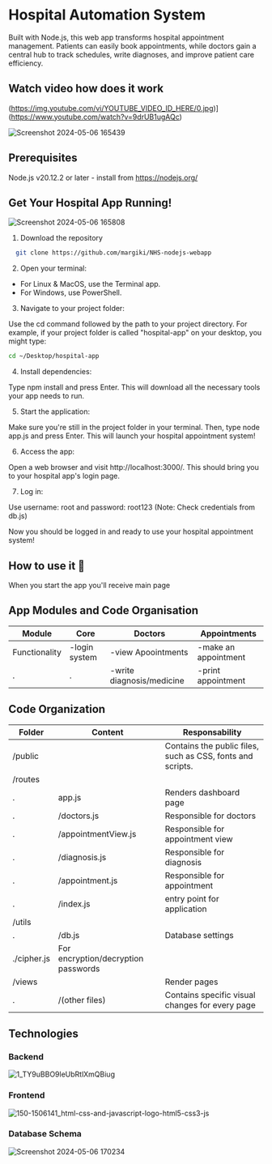 
# Hospital Automation System

Built with Node.js, this web app transforms hospital appointment management. Patients can easily book appointments, while doctors gain a central hub to track schedules, write diagnoses, and improve patient care efficiency.

## Watch video how does it work

(https://img.youtube.com/vi/YOUTUBE_VIDEO_ID_HERE/0.jpg)](https://www.youtube.com/watch?v=9drUB1ugAQc)



![Screenshot 2024-05-06 165439](https://github.com/dtksagyn/hospital-automation-system-dbms/assets/161740245/6f5954c3-0ee4-4026-96be-53a5b31685e5)


## Prerequisites
 Node.js v20.12.2 or later - install from https://nodejs.org/
## Get Your Hospital App Running!

![Screenshot 2024-05-06 165808](https://github.com/dtksagyn/hospital-automation-system-dbms/assets/161740245/b3d46291-c203-4b0c-a690-107551dea53b)


1. Download the repository
```bash
  git clone https://github.com/margiki/NHS-nodejs-webapp
```


2. Open your terminal:

- For Linux & MacOS, use the Terminal app.
- For Windows, use PowerShell.

3. Navigate to your project folder:

Use the cd command followed by the path to your project directory. For example, if your project folder is called "hospital-app" on your desktop, you might type:

```bash
cd ~/Desktop/hospital-app
```
4. Install dependencies:

Type npm install and press Enter. This will download all the necessary tools your app needs to run.

5. Start the application:

Make sure you're still in the project folder in your terminal. Then, type node app.js and press Enter. This will launch your hospital appointment system!

6. Access the app:

Open a web browser and visit http://localhost:3000/. This should bring you to your hospital app's login page.

7. Log in:

Use username: root and password: root123 (Note: Check credentials from db.js) 

Now you should be logged in and ready to use your hospital appointment system!
## How to use it 📖

When you start the app you'll receive main page

## App Modules and Code Organisation

|  Module | Core | Doctors| Appointments|
| --- | --- | --- | --- |
| Functionality | -login system | -view Apoointments| -make an appointment|
| . | .| -write diagnosis/medicine| -print appointment|
## Code Organization

|  Folder | Content | Responsability| 
| --- | --- | --- |
|/public| |		Contains the public files, such as CSS, fonts and scripts.|
|/routes| ||Manage the HTTP requests. Is divided into smaller modules responsible for disjoint tasks|
|.|	app.js|	Renders dashboard page|
|.|/doctors.js|	Responsible for doctors|
|.|/appointmentView.js|	Responsible for appointment view|
|.|/diagnosis.js|	Responsible for  diagnosis|
|.|/appointment.js|	Responsible for appointment|
|.|/index.js|	entry point for application|
|/utils|	||	Defines the database and Schemas|
|.|/db.js|	Database settings|
|./cipher.js|For encryption/decryption passwords|  
|/views| |Render pages|
|.|	/(other files)|	Contains specific visual changes for every page|



## Technologies

### Backend
![1_TY9uBBO9leUbRtlXmQBiug](https://github.com/dtksagyn/hospital-automation-system-dbms/assets/161740245/4691dea8-9fbe-46fb-a28b-6bda3d6bc2b4)

### Frontend
![150-1506141_html-css-and-javascript-logo-html5-css3-js](https://github.com/dtksagyn/hospital-automation-system-dbms/assets/161740245/e80e6ab9-cec5-4cf5-81e0-eaf730cf72e5)

### Database Schema
![Screenshot 2024-05-06 170234](https://github.com/dtksagyn/hospital-automation-system-dbms/assets/161740245/49646dad-3573-4165-9e60-eb4cceeea5da)

